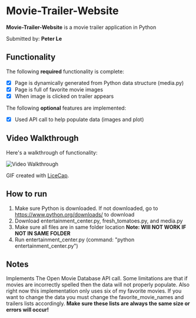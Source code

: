 # Movie-Trailer-Website

**Movie-Trailer-Website** is a movie trailer application in Python

Submitted by: **Peter Le**

## Functionality

The following **required** functionality is complete:
* [x] Page is dynamically generated from Python data structure (media.py)
* [x] Page is full of favorite movie images
* [x] When image is clicked on trailer appears

The following **optional** features are implemented:
* [x] Used API call to help populate data (images and plot)

## Video Walkthrough

Here's a walkthrough of functionality:

<img src='http://i.imgur.com/9YLwsQC.gif' title='Video Walkthrough' width='' alt='Video Walkthrough' />

GIF created with [LiceCap](http://www.cockos.com/licecap/).

## How to run
1. Make sure Python is downloaded. If not downloaded, go to https://www.python.org/downloads/ to download
2. Download entertainment_center.py, fresh_tomatoes.py, and media.py
3. Make sure all files are in same folder location **Note: WIll NOT WORK IF NOT IN SAME FOLDER**
4. Run entertainment_center.py (command: "python entertainment_center.py")

## Notes

Implements The Open Movie Database API call. Some limitations are that if movies are incorrectly
spelled then the data will not properly populate. Also right now this implementation only uses
six of my favorite movies. If you want to change the data you must change the favorite_movie_names
and trailers lists accordingly. **Make sure these lists are always the same size or errors will
occur!**
